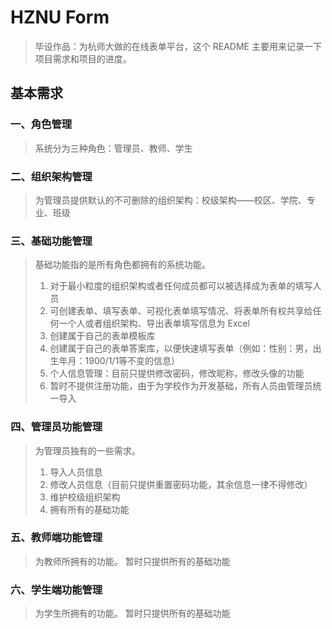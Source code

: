 # HZNU Form

> 毕设作品：为杭师大做的在线表单平台，这个 README 主要用来记录一下项目需求和项目的进度。

## 基本需求

### 一、角色管理
> 系统分为三种角色：管理员、教师、学生

### 二、组织架构管理
> 为管理员提供默认的不可删除的组织架构：校级架构——校区、学院、专业、班级

### 三、基础功能管理
> 基础功能指的是所有角色都拥有的系统功能。
> 1. 对于最小粒度的组织架构或者任何成员都可以被选择成为表单的填写人员
> 2. 可创建表单、填写表单、可视化表单填写情况、将表单所有权共享给任何一个人或者组织架构、导出表单填写信息为 Excel
> 3. 创建属于自己的表单模板库
> 4. 创建属于自己的表单答案库，以便快速填写表单（例如：性别：男，出生年月：1900/1/1等不变的信息）
> 5. 个人信息管理：目前只提供修改密码，修改昵称，修改头像的功能
> 6. 暂时不提供注册功能，由于为学校作为开发基础，所有人员由管理员统一导入

### 四、管理员功能管理
> 为管理员独有的一些需求。
> 1. 导入人员信息
> 2. 修改人员信息（目前只提供重置密码功能，其余信息一律不得修改）
> 3. 维护校级组织架构
> 4. 拥有所有的基础功能

### 五、教师端功能管理
> 为教师所拥有的功能。
> 暂时只提供所有的基础功能

### 六、学生端功能管理
> 为学生所拥有的功能。
> 暂时只提供所有的基础功能
